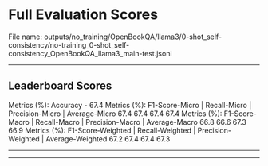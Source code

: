 # Full Evaluation Scores

File name: outputs/no_training/OpenBookQA/llama3/0-shot_self-consistency/no-training_0-shot_self-consistency_OpenBookQA_llama3_main-test.jsonl


---

## Leaderboard Scores

Metrics (%): Accuracy - 67.4
Metrics (%): F1-Score-Micro | Recall-Micro | Precision-Micro | Average-Micro
                67.4        67.4          67.4        67.4
Metrics (%): F1-Score-Macro | Recall-Macro | Precision-Macro | Average-Macro
                66.8        66.6          67.3        66.9
Metrics (%): F1-Score-Weighted | Recall-Weighted | Precision-Weighted | Average-Weighted
                67.2        67.4          67.4        67.3

---


---

